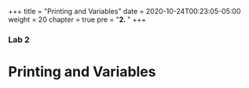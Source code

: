 +++
title = "Printing and Variables"
date = 2020-10-24T00:23:05-05:00
weight = 20
chapter = true
pre = "<b>2. </b>"
+++

### Lab 2

# Printing and Variables
